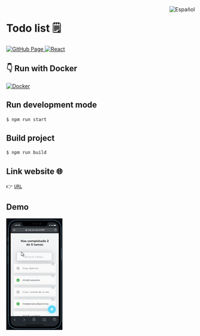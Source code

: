 <a href="README.md">
  <img
    align="right"
    src="https://img.shields.io/badge/Español-5291f5?style=for-the-badge&logoColor=white&logo=googletranslate"
    alt="Español"
  />
</a>

# Todo list 🗒️
<div>
  <a href="https://pages.github.com/" target="_blank">
    <img
      src="https://img.shields.io/badge/v4.0.0-gray?style=flat&logo=github&label=gh-pages&labelColor=161b22"
      alt="GitHub Page"
    />
  </a>
  <a href="https://reactjs.org/" target="_blank">
    <img
      src="https://img.shields.io/badge/-v18.1.0-gray?style=flat&logo=react&label=React&labelColor=20232a"
      alt="React"
    />
  </a>
</div>

## 👇 Run with Docker
<a href="README.docker.en.md">
  <img
    src="https://img.shields.io/badge/Docker-086dd7?style=for-the-badge&logoColor=white&logo=docker"
    alt="Docker"
  />
</a>

## Run development mode
```bash
$ npm run start
```

## Build project
```bash
$ npm run build
```

## Link website  🌐
👉 [`URL`](https://bmolina1993.github.io/todoReact/)

## Demo
<img width="150" src="./demo/todoReact.demo.mobile.gif"/>
